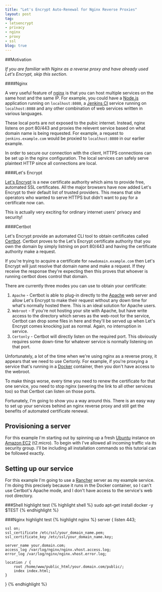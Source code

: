 ```yaml
---
title: "Let's Encrypt Auto-Renewal for Nginx Reverse Proxies"
layout: post
tag:
- letsencrypt
- privacy
- nginx
- proxy
- ssl
blog: true
---
```


##Motivation

_If you are familiar with Nginx as a reverse proxy and have already used Let's Encrypt, skip this section._

####Nginx

A very useful feature of [nginx](https://www.nginx.com) is that you can host multiple services on the same host and the same IP. For example, you could have a [Node.js](https://nodejs.org) application running on `localhost:8080`, a [Jenkins CI](https://jenkins.io/) service running on `localhost:8088` and any other combination of web services written in various languages.

These local ports are not exposed to the pubic internet. Instead, nginx listens on port 80/443 and proxies the relevent service based on what domain name is being requested. For example, a request to `jenkins.example.com` would be proxied to `localhost:8080` in our earlier example.

In order to secure our connection with the client, HTTPS connections can be set up in the nginx configuration. The local services can safely serve plaintext HTTP since all connections are local.

####Let's Encrypt

[Let's Encrypt](https://letsencrypt.org) is a new certificate authority which aims to provide free, automated SSL certificates. All the major browsers have now added Let's Encrypt to their default list of trusted providers. This means that site operators who wanted to serve HTTPS but didn't want to pay for a certificate now can.

This is actually very exciting for ordinary internet users' privacy and security!

####Certbot

Let's Encrypt provide an automated CLI tool to obtain certificates called [Certbot](https://github.com/certbot/certbot). Certbot proves to the Let's Encrypt certificate authority that you own the domain by simply listning on port 80/443 and having the certificate authority make a request.

If you're trying to acquire a certificate for `newdomain.example.com` then Let's Encrypt will just resolve that domain name and make a request. If they receive the response they're expecting then this proves that whoever is running certbot does control that domain.

There are currently three modes you can use to obtain your certificate:

1. `Apache` - Certbot is able to plug-in directly to the [Apache](https://httpd.apache.org/) web server and allow Let's Encrypt to make their request without any down time for what's normally hosted there. This is an ideal solution for Apache users.
2. `Webroot` - If you're not hosting your site with Apache, but have write access to the directory which serves as the web-root for the service, Certbot can drop some files in here and they'll be served up when Let's Encrypt comes knocking just as normal. Again, no interruption in service.
3. `Certonly` - Certbot will directly listen on the required port. This obviously requires some down-time for whatever service is normally listening on that port.

Unfortunately, a lot of the time when we're using nginx as a reverse proxy, it appears that we need to use Certonly. For example, if you're proxying a service that's running in a [Docker](https://www.docker.com/) container, then you don't have access to the webroot.

To make things worse, every time you need to renew the certificate for that one service, you need to stop nginx (severing the link to all other services too) so that Certbot can listen on those ports.

Fortunately, I'm going to show you a way around this. There is an easy way to set up your services behind an nginx reverse proxy and still get the benefits of automated certificate renewal.

## Provisioning a server

For this example I'm starting out by spinning up a fresh [Ubuntu](http://www.ubuntu.com/) instance on [Amazon EC2](https://aws.amazon.com) (t2.micro). To begin with I've allowed all incoming traffic via its security group. I'll be including all installation commands so this tutorial can be followed exactly.

## Setting up our service

For this example I'm going to use a [Rancher](http://rancher.com/) server as my example service. I'm doing this precisely because it runs in the Docker container, so I can't use Certbot's Apache mode, and I don't have access to the service's web root directory. 






###Shell highlight test
{% highlight shell %}
sudo apt-get install docker -y $TEST
{% endhighlight %}

###Nginx highlight test
{% highlight nginx %}
server {
    listen 443;

    ssl on;
    ssl_certificate /etc/ssl/your_domain_name.pem;
    ssl_certificate_key /etc/ssl/your_domain_name.key;

    server_name your.domain.com;
    access_log /var/log/nginx/nginx.vhost.access.log;
    error_log /var/log/nginx/nginx.vhost.error.log;

    location / {
        root /home/www/public_html/your.domain.com/public/;
        index index.html;
    }
}
{% endhighlight %}

